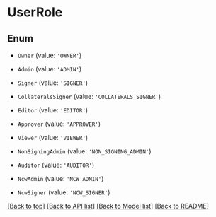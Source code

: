 # UserRole

## Enum


* `Owner` (value: `'OWNER'`)

* `Admin` (value: `'ADMIN'`)

* `Signer` (value: `'SIGNER'`)

* `CollateralsSigner` (value: `'COLLATERALS_SIGNER'`)

* `Editor` (value: `'EDITOR'`)

* `Approver` (value: `'APPROVER'`)

* `Viewer` (value: `'VIEWER'`)

* `NonSigningAdmin` (value: `'NON_SIGNING_ADMIN'`)

* `Auditor` (value: `'AUDITOR'`)

* `NcwAdmin` (value: `'NCW_ADMIN'`)

* `NcwSigner` (value: `'NCW_SIGNER'`)



[[Back to top]](#) [[Back to API list]](../../README.md#documentation-for-api-endpoints) [[Back to Model list]](../../README.md#documentation-for-models) [[Back to README]](../../README.md)
